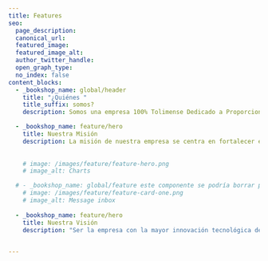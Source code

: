 ```yaml
---
title: Features
seo:
  page_description:
  canonical_url:
  featured_image:
  featured_image_alt:
  author_twitter_handle:
  open_graph_type:
  no_index: false
content_blocks:
  - _bookshop_name: global/header
    title: "¿Quiénes "
    title_suffix: somos?
    description: Somos una empresa 100% Tolimense Dedicado a Proporcionar las soluciones tecnológicas a las necesidades empresariales, gubernamentales y agroindustriales de la región, a través de la planeación e implementación de proyectos basados en la aplicación práctica de las tecnologías más innovadoras, desarrollando soluciones robustas y creativas, con el firme objetivo de incrementar su Productividad.

  - _bookshop_name: feature/hero
    title: Nuestra Misión
    description: La misión de nuestra empresa se centra en fortalecer el área tecnológica de la región, convirtiéndola en un pilar fundamental para lograr un incremento de la productividad y competitividad de nuestro departamento y un mayor impacto socio económico en el ámbito nacional.
    
    
    # image: /images/feature/feature-hero.png
    # image_alt: Charts

  # - _bookshop_name: global/feature este componente se podría borrar porque no se usa
    # image: /images/feature/feature-card-one.png
    # image_alt: Message inbox
    
  - _bookshop_name: feature/hero
    title: Nuestra Visión
    description: "Ser la empresa con la mayor innovación tecnológica de la región, reconocidos como una autoridad en la planeación y ejecución de proyectos tecnológicos de conectividad, automatización y gestión de organizaciones privadas, publicas y mixtas"
   

---
```

